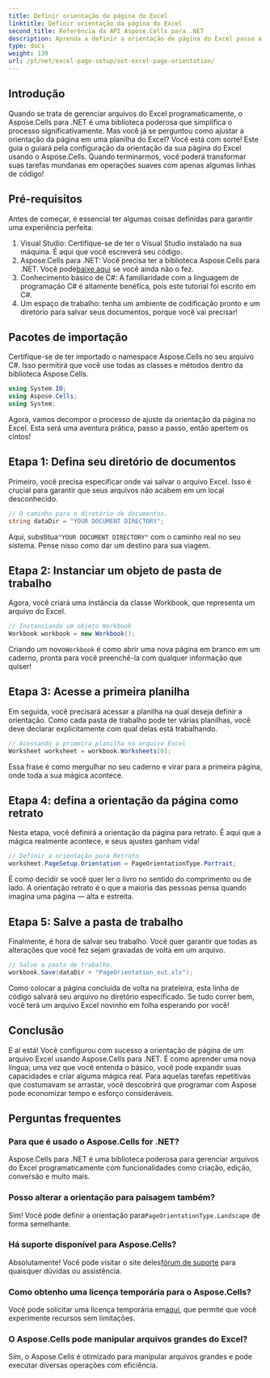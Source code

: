 ```yaml
---
title: Definir orientação da página do Excel
linktitle: Definir orientação da página do Excel
second_title: Referência da API Aspose.Cells para .NET
description: Aprenda a definir a orientação de página do Excel passo a passo usando Aspose.Cells para .NET. Obtenha resultados otimizados.
type: docs
weight: 130
url: /pt/net/excel-page-setup/set-excel-page-orientation/
---
```

## Introdução

Quando se trata de gerenciar arquivos do Excel programaticamente, o Aspose.Cells para .NET é uma biblioteca poderosa que simplifica o processo significativamente. Mas você já se perguntou como ajustar a orientação da página em uma planilha do Excel? Você está com sorte! Este guia o guiará pela configuração da orientação da sua página do Excel usando o Aspose.Cells. Quando terminarmos, você poderá transformar suas tarefas mundanas em operações suaves com apenas algumas linhas de código!

## Pré-requisitos

Antes de começar, é essencial ter algumas coisas definidas para garantir uma experiência perfeita:

1. Visual Studio: Certifique-se de ter o Visual Studio instalado na sua máquina. É aqui que você escreverá seu código.
2. Aspose.Cells para .NET: Você precisa ter a biblioteca Aspose.Cells para .NET. Você pode[baixe aqui](https://releases.aspose.com/cells/net/) se você ainda não o fez.
3. Conhecimento básico de C#: A familiaridade com a linguagem de programação C# é altamente benéfica, pois este tutorial foi escrito em C#.
4. Um espaço de trabalho: tenha um ambiente de codificação pronto e um diretório para salvar seus documentos, porque você vai precisar!

## Pacotes de importação

Certifique-se de ter importado o namespace Aspose.Cells no seu arquivo C#. Isso permitirá que você use todas as classes e métodos dentro da biblioteca Aspose.Cells.

```csharp
using System.IO;
using Aspose.Cells;
using System;
```

Agora, vamos decompor o processo de ajuste da orientação da página no Excel. Esta será uma aventura prática, passo a passo, então apertem os cintos!

## Etapa 1: Defina seu diretório de documentos

Primeiro, você precisa especificar onde vai salvar o arquivo Excel. Isso é crucial para garantir que seus arquivos não acabem em um local desconhecido.

```csharp
// O caminho para o diretório de documentos.
string dataDir = "YOUR DOCUMENT DIRECTORY";
```

 Aqui, substitua`"YOUR DOCUMENT DIRECTORY"` com o caminho real no seu sistema. Pense nisso como dar um destino para sua viagem.

## Etapa 2: Instanciar um objeto de pasta de trabalho

Agora, você criará uma instância da classe Workbook, que representa um arquivo do Excel.

```csharp
// Instanciando um objeto Workbook
Workbook workbook = new Workbook();
```

 Criando um novo`Workbook` é como abrir uma nova página em branco em um caderno, pronta para você preenchê-la com qualquer informação que quiser!

## Etapa 3: Acesse a primeira planilha

Em seguida, você precisará acessar a planilha na qual deseja definir a orientação. Como cada pasta de trabalho pode ter várias planilhas, você deve declarar explicitamente com qual delas está trabalhando.

```csharp
// Acessando a primeira planilha no arquivo Excel
Worksheet worksheet = workbook.Worksheets[0];
```

Essa frase é como mergulhar no seu caderno e virar para a primeira página, onde toda a sua mágica acontece.

## Etapa 4: defina a orientação da página como retrato

Nesta etapa, você definirá a orientação da página para retrato. É aqui que a mágica realmente acontece, e seus ajustes ganham vida!

```csharp
// Definir a orientação para Retrato
worksheet.PageSetup.Orientation = PageOrientationType.Portrait;
```

É como decidir se você quer ler o livro no sentido do comprimento ou de lado. A orientação retrato é o que a maioria das pessoas pensa quando imagina uma página — alta e estreita.

## Etapa 5: Salve a pasta de trabalho

Finalmente, é hora de salvar seu trabalho. Você quer garantir que todas as alterações que você fez sejam gravadas de volta em um arquivo.

```csharp
// Salve a pasta de trabalho.
workbook.Save(dataDir + "PageOrientation_out.xls");
```

Como colocar a página concluída de volta na prateleira, esta linha de código salvará seu arquivo no diretório especificado. Se tudo correr bem, você terá um arquivo Excel novinho em folha esperando por você!

## Conclusão

E aí está! Você configurou com sucesso a orientação de página de um arquivo Excel usando Aspose.Cells para .NET. É como aprender uma nova língua; uma vez que você entenda o básico, você pode expandir suas capacidades e criar alguma mágica real. Para aquelas tarefas repetitivas que costumavam se arrastar, você descobrirá que programar com Aspose pode economizar tempo e esforço consideráveis.

## Perguntas frequentes

### Para que é usado o Aspose.Cells for .NET?
Aspose.Cells para .NET é uma biblioteca poderosa para gerenciar arquivos do Excel programaticamente com funcionalidades como criação, edição, conversão e muito mais.

### Posso alterar a orientação para paisagem também?
Sim! Você pode definir a orientação para`PageOrientationType.Landscape` de forma semelhante.

### Há suporte disponível para Aspose.Cells?
 Absolutamente! Você pode visitar o site deles[fórum de suporte](https://forum.aspose.com/c/cells/9) para quaisquer dúvidas ou assistência.

### Como obtenho uma licença temporária para o Aspose.Cells?
 Você pode solicitar uma licença temporária em[aqui](https://purchase.aspose.com/temporary-license/), que permite que você experimente recursos sem limitações.

### O Aspose.Cells pode manipular arquivos grandes do Excel?
Sim, o Aspose.Cells é otimizado para manipular arquivos grandes e pode executar diversas operações com eficiência.
